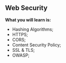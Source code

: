 ## Web Security

**What you will learn is:**

- Hashing Algorithms;
- HTTPS;
- CORS;
- Content Security Policy;
- SSL & TLS;
- OWASP;
